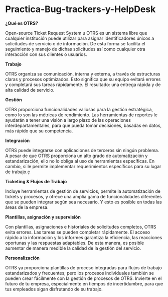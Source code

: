 # Practica-Bug-trackers-y-HelpDesk
**¿Qué es OTRS?**

Open-source Ticket Request System u OTRS es un sistema libre que cualquier institución puede utilizar para asignar identificadores únicos a solicitudes de servicio o de información. De esta forma se facilita el seguimiento y manejo de dichas solicitudes así como cualquier otra interacción con sus clientes o usuarios.


**Trabajo**

OTRS organiza su comunicación, interna y externa, a través de estructuras claras y procesos optimizados. Esto significa que su equipo evitará errores y completará sus tareas rápidamente. El resultado: una entrega rápida y de alta calidad de servicio.

**Gestión**

OTRS proporciona funcionalidades valiosas para la gestión estratégica, como lo son las métricas de rendimiento. Las herramientas de reportes le ayudarán a tener una visión a largo plazo de las operaciones interdepartamentales, para que pueda tomar decisiones, basadas en datos, más rápido que su competencia.

**Integración**

OTRS puede integrarse con aplicaciones de terceros sin ningún problema. A pesar de que OTRS proporciona un alto grado de automatización y estandarización, ello no lo obliga al uso de herramientas específicas. En cambio, sí le permite implementar requerimientos específicos para su lugar de trabajo.ç

**Ticketing & Flujos de Trabajo**

Incluye herramientas de gestión de servicios, permite la automatización de tickets y procesos, y ofrece una amplia gama de funcionalidades diferentes que se pueden integrar según sea necesario. Y esto es posible en todas las áreas de la empresa.

**Plantillas, asignación y supervisión**

Con plantillas, asignaciones e historiales de solicitudes completos, OTRS evita errores. Las tareas se pueden completar rápidamente. El acceso rápido a la información y los informes garantiza la eficiencia, las reacciones oportunas y las respuestas adaptables. De esta manera, es posible aumentar de manera medible la calidad de la gestión del servicio.

**Personalización**

OTRS ya proporciona plantillas de proceso integradas para flujos de trabajo estandarizados y frecuentes; pero los procesos individuales también se pueden crear fácilmente con la gestión de procesos de OTRS. Invierte en el futuro de tu empresa, especialmente en tiempos de incertidumbre, para que tus empleados sigan disfrutando de su trabajo. 
